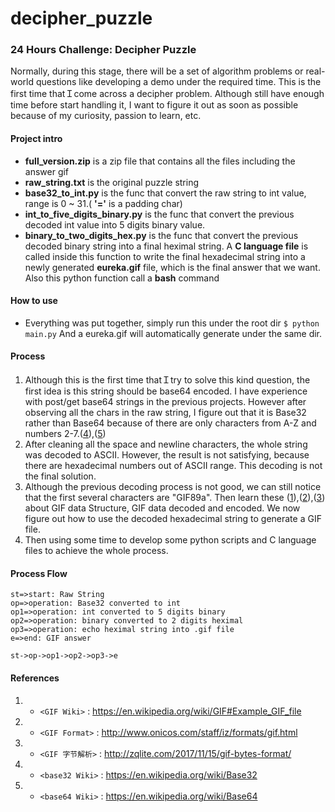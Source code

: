 # decipher_puzzle
### 24 Hours Challenge: Decipher Puzzle
Normally, during this stage, there will be a set of algorithm problems or real-world questions like developing a demo under the required time. This is the first time thatＩcome across a decipher problem. Although still have enough time before start handling it, I want to figure it out as soon as possible because of my curiosity, passion to learn, etc.

#### Project intro
- **full_version.zip**  is a zip file that contains all the files including the answer gif
- **raw_string.txt**    is the original puzzle string
- **base32_to_int.py**    is the func that convert the raw string to int value, range is 0 ~ 31.( **'='** is a padding char)
- **int_to_five_digits_binary.py**   is the func that convert the previous decoded int value into 5 digits binary value.
- **binary_to_two_digits_hex.py**   is the func that convert the previous decoded binary string into a final heximal string.
A **C language file**   is called inside this function to write the final hexadecimal string into a newly generated **eureka.gif** file, which is the final answer that we want. Also this python function call a **bash** command

#### How to use
- Everything was put together, simply run this under the root dir
        `$ python main.py`
    And a eureka.gif will automatically generate under the same dir.

#### Process
1. Although this is the first time thatＩtry to solve this kind question, the first idea is this string should be base64 encoded. I have experience with post/get base64 strings in the previous projects. However after observing all the chars in the raw string, I figure out that it is Base32 rather than Base64 because of there are only characters from A-Z and numbers 2-7.([4](https://en.wikipedia.org/wiki/Base32)),([5](https://en.wikipedia.org/wiki/Base64))
1. After cleaning all the space and newline characters, the whole string was decoded to ASCII. However, the result is not satisfying, because there are hexadecimal numbers out of ASCII range. This decoding is not the final solution.
1. Although the previous decoding process is not good, we can still notice that the first several characters are "GIF89a". Then learn these ([1](https://en.wikipedia.org/wiki/GIF#Example_GIF_file)),([2](http://www.onicos.com/staff/iz/formats/gif.html)),([3](http://zqlite.com/2017/11/15/gif-bytes-format/)) about GIF data Structure, GIF data decoded and encoded. We now figure out how to use the decoded hexadecimal string to generate a GIF file.
1. Then using some time to develop some python scripts and C language files to achieve the whole process.

#### Process Flow
```flow
st=>start: Raw String
op=>operation: Base32 converted to int
op1=>operation: int converted to 5 digits binary
op2=>operation: binary converted to 2 digits heximal
op3=>operation: echo heximal string into .gif file
e=>end: GIF answer

st->op->op1->op2->op3->e
```

#### References
1. - `<GIF Wiki>` : <https://en.wikipedia.org/wiki/GIF#Example_GIF_file>
1. - `<GIF Format>` : <http://www.onicos.com/staff/iz/formats/gif.html>
1. - `<GIF 字节解析>` : <http://zqlite.com/2017/11/15/gif-bytes-format/>
1. - `<base32 Wiki>` : <https://en.wikipedia.org/wiki/Base32>
1. - `<base64 Wiki>` : <https://en.wikipedia.org/wiki/Base64>


